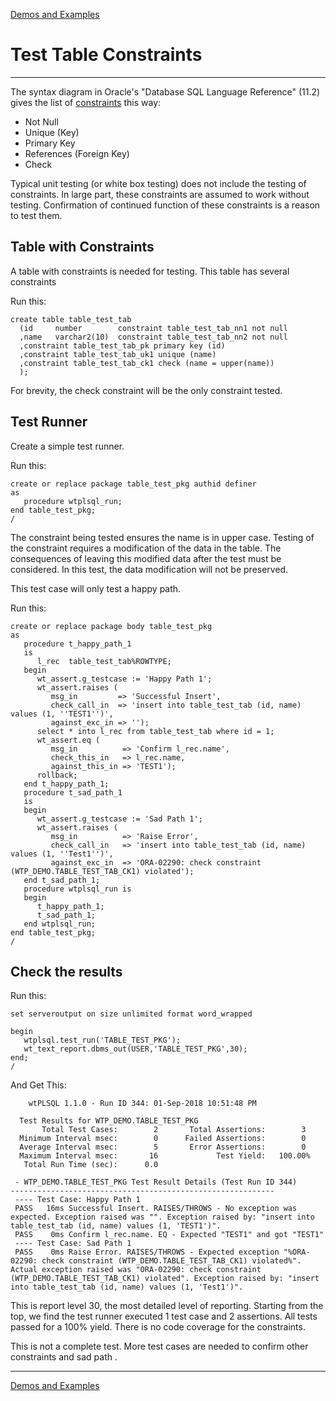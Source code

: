 [Demos and Examples](README.md)

# Test Table Constraints

---

The syntax diagram in Oracle's "Database SQL Language Reference" (11.2) gives the list of [constraints](https://docs.oracle.com/cd/E11882_01/server.112/e41084/clauses002.htm#CJAEDFIB) this way:

* Not Null
* Unique (Key)
* Primary Key
* References (Foreign Key)
* Check

Typical unit testing (or white box testing) does not include the testing of constraints.  In large part, these constraints are assumed to work without testing.  Confirmation of continued function of these constraints is a reason to test them.

## Table with Constraints

A table with constraints is needed for testing.  This table has several constraints

Run this:

```
create table table_test_tab
  (id     number        constraint table_test_tab_nn1 not null
  ,name   varchar2(10)  constraint table_test_tab_nn2 not null
  ,constraint table_test_tab_pk primary key (id)
  ,constraint table_test_tab_uk1 unique (name)
  ,constraint table_test_tab_ck1 check (name = upper(name))
  );
```

For brevity, the check constraint will be the only constraint tested.

## Test Runner

Create a simple test runner.

Run this:

```
create or replace package table_test_pkg authid definer
as
   procedure wtplsql_run;
end table_test_pkg;
/
```

The constraint being tested ensures the name is in upper case.  Testing of the constraint requires a modification of the data in the table.  The consequences of leaving this modified data after the test must be considered.  In this test, the data modification will not be preserved.

This test case will only test a happy path.

Run this:

```
create or replace package body table_test_pkg
as
   procedure t_happy_path_1
   is
      l_rec  table_test_tab%ROWTYPE; 
   begin
      wt_assert.g_testcase := 'Happy Path 1';
      wt_assert.raises (
         msg_in         => 'Successful Insert',
         check_call_in  => 'insert into table_test_tab (id, name) values (1, ''TEST1'')',
         against_exc_in => '');
      select * into l_rec from table_test_tab where id = 1;
      wt_assert.eq (
         msg_in          => 'Confirm l_rec.name',
         check_this_in   => l_rec.name,
         against_this_in => 'TEST1');
      rollback;
   end t_happy_path_1;
   procedure t_sad_path_1
   is
   begin
      wt_assert.g_testcase := 'Sad Path 1';
      wt_assert.raises (
         msg_in          => 'Raise Error',
         check_call_in   => 'insert into table_test_tab (id, name) values (1, ''Test1'')',
         against_exc_in  => 'ORA-02290: check constraint (WTP_DEMO.TABLE_TEST_TAB_CK1) violated');
   end t_sad_path_1;
   procedure wtplsql_run is
   begin
      t_happy_path_1;
      t_sad_path_1;
   end wtplsql_run;
end table_test_pkg;
/
```

## Check the results

Run this:

```
set serveroutput on size unlimited format word_wrapped

begin
   wtplsql.test_run('TABLE_TEST_PKG');
   wt_text_report.dbms_out(USER,'TABLE_TEST_PKG',30);
end;
/
```

And Get This:

```
    wtPLSQL 1.1.0 - Run ID 344: 01-Sep-2018 10:51:48 PM

  Test Results for WTP_DEMO.TABLE_TEST_PKG
       Total Test Cases:        2       Total Assertions:        3
  Minimum Interval msec:        0      Failed Assertions:        0
  Average Interval msec:        5       Error Assertions:        0
  Maximum Interval msec:       16             Test Yield:   100.00%
   Total Run Time (sec):      0.0

 - WTP_DEMO.TABLE_TEST_PKG Test Result Details (Test Run ID 344)
-----------------------------------------------------------
 ---- Test Case: Happy Path 1
 PASS   16ms Successful Insert. RAISES/THROWS - No exception was expected. Exception raised was "". Exception raised by: "insert into table_test_tab (id, name) values (1, 'TEST1')".
 PASS    0ms Confirm l_rec.name. EQ - Expected "TEST1" and got "TEST1"
 ---- Test Case: Sad Path 1
 PASS    0ms Raise Error. RAISES/THROWS - Expected exception "%ORA-02290: check constraint (WTP_DEMO.TABLE_TEST_TAB_CK1) violated%". Actual exception raised was "ORA-02290: check constraint (WTP_DEMO.TABLE_TEST_TAB_CK1) violated". Exception raised by: "insert into table_test_tab (id, name) values (1, 'Test1')".
```

This is report level 30, the most detailed level of reporting.  Starting from the top, we find the test runner executed 1 test case and 2 assertions.  All tests passed for a 100% yield.  There is no code coverage for the constraints.

This is not a complete test.  More test cases are needed to confirm other constraints and sad path .

---
[Demos and Examples](README.md)
